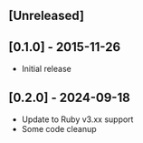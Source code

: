 ## [Unreleased]

## [0.1.0] - 2015-11-26

- Initial release

## [0.2.0] - 2024-09-18

- Update to Ruby v3.xx support
- Some code cleanup
